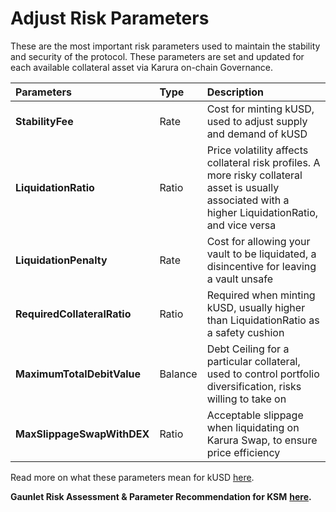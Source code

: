 # Adjust Risk Parameters

These are the most important risk parameters used to maintain the stability and security of the protocol. These parameters are set and updated for each available collateral asset via Karura on-chain Governance.

| Parameters | **Type** | **Description** |
| :--- | :--- | :--- |
| **StabilityFee** | Rate | Cost for minting kUSD, used to adjust supply and demand of kUSD |
| **LiquidationRatio** | Ratio | Price volatility affects collateral risk profiles. A more risky collateral asset is usually associated with a higher LiquidationRatio, and vice versa |
| **LiquidationPenalty** | Rate | Cost for allowing your vault to be liquidated,  a disincentive for leaving a vault unsafe |
| **RequiredCollateralRatio** | Ratio | Required when minting kUSD, usually higher than LiquidationRatio as a safety cushion  |
| **MaximumTotalDebitValue** | Balance | Debt Ceiling for a particular collateral, used to control portfolio diversification, risks willing to take on |
| **MaxSlippageSwapWithDEX** | Ratio | Acceptable slippage when liquidating on Karura Swap, to ensure price efficiency |

Read more on what these parameters mean for kUSD [here](../mint-kusd.md#key-parameters).

**Gaunlet Risk Assessment & Parameter Recommendation for KSM** [**here**](https://medium.com/gauntlet-networks/karura-parameter-recommendation-methodology-6ce7fe06cb77)**.**


